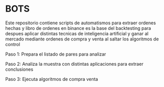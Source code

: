 # BOTS

Este repositorio contiene scripts de automatismos para extraer ordenes hechas y libro de ordenes en binance
es la base del backtesting para despues aplicar distintas tecnicas de inteligencia artificial y ganar al mercado mediante ordenes de compra y venta al saltar los algoritmos de control

Paso 1: Prepara el listado de pares para analizar

Paso 2: Analiza la muestra con distintas aplicaciones para extraer conclusiones

Paso 3: Ejecuta algoritmos de compra venta 
